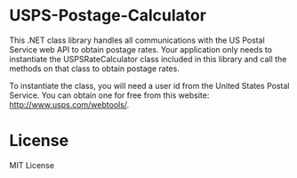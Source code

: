 # USPS-Postage-Calculator

This .NET class library handles all communications with the US Postal Service web API to obtain postage rates. Your application only needs to instantiate the USPSRateCalculator class included in this library and call the methods on that class to obtain postage rates. 

To instantiate the class, you will need a user id from the United States Postal Service. You can obtain one for free from this website: http://www.usps.com/webtools/.

# License
MIT License




